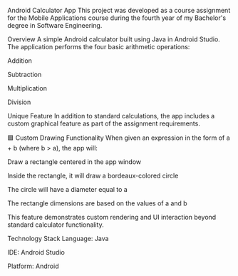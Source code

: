 Android Calculator App
This project was developed as a course assignment for the Mobile Applications course during the fourth year of my Bachelor's degree in Software Engineering.

Overview
A simple Android calculator built using Java in Android Studio. The application performs the four basic arithmetic operations:

Addition

Subtraction

Multiplication

Division

Unique Feature
In addition to standard calculations, the app includes a custom graphical feature as part of the assignment requirements.

🟩 Custom Drawing Functionality
When given an expression in the form of a + b (where b > a), the app will:

Draw a rectangle centered in the app window

Inside the rectangle, it will draw a bordeaux-colored circle

The circle will have a diameter equal to a

The rectangle dimensions are based on the values of a and b

This feature demonstrates custom rendering and UI interaction beyond standard calculator functionality.

Technology Stack
Language: Java

IDE: Android Studio

Platform: Android
